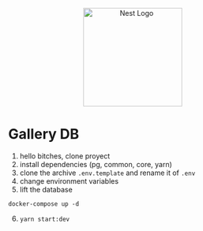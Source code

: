 <p align="center">
  <a href="http://nestjs.com/" target="blank"><img src="https://nestjs.com/img/logo-small.svg" width="200" alt="Nest Logo" /></a>
</p>


# Gallery DB

1. hello bitches, clone  proyect
2. install dependencies  (pg, common, core, yarn)
3. clone the archive ``` .env.template ``` and rename it of ``` .env ```
4. change environment variables
5. lift the database
``` 
docker-compose up -d 
``` 
6. ```yarn start:dev```
